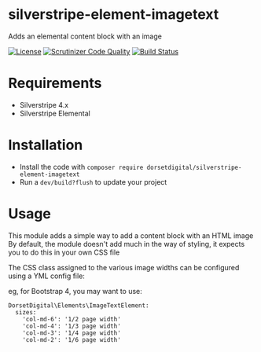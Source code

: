 # silverstripe-element-imagetext
Adds an elemental content block with an image

[![License](https://img.shields.io/badge/License-BSD%203--Clause-blue.svg)](LICENSE.md)
[![Scrutinizer Code Quality](https://scrutinizer-ci.com/g/DorsetDigital/silverstripe-element-imagetext/badges/quality-score.png?b=master)](https://scrutinizer-ci.com/g/DorsetDigital/silverstripe-element-imagetext/?branch=master)
[![Build Status](https://scrutinizer-ci.com/g/DorsetDigital/silverstripe-element-imagetext/badges/build.png?b=master)](https://scrutinizer-ci.com/g/DorsetDigital/silverstripe-element-imagetext/build-status/master)

# Requirements
* Silverstripe 4.x
* Silverstripe Elemental

# Installation
* Install the code with `composer require dorsetdigital/silverstripe-element-imagetext`
* Run a `dev/build?flush` to update your project

# Usage
This module adds a simple way to add a content block with an HTML image
By default, the module doesn't add much in the way of styling, it expects you to do this in your own CSS file

The CSS class assigned to the various image widths can be configured using a YML config file:

eg, for Bootstrap 4, you may want to use:

```
DorsetDigital\Elements\ImageTextElement:
  sizes:
    'col-md-6': '1/2 page width'
    'col-md-4': '1/3 page width'
    'col-md-3': '1/4 page width'
    'col-md-2': '1/6 page width'
```
